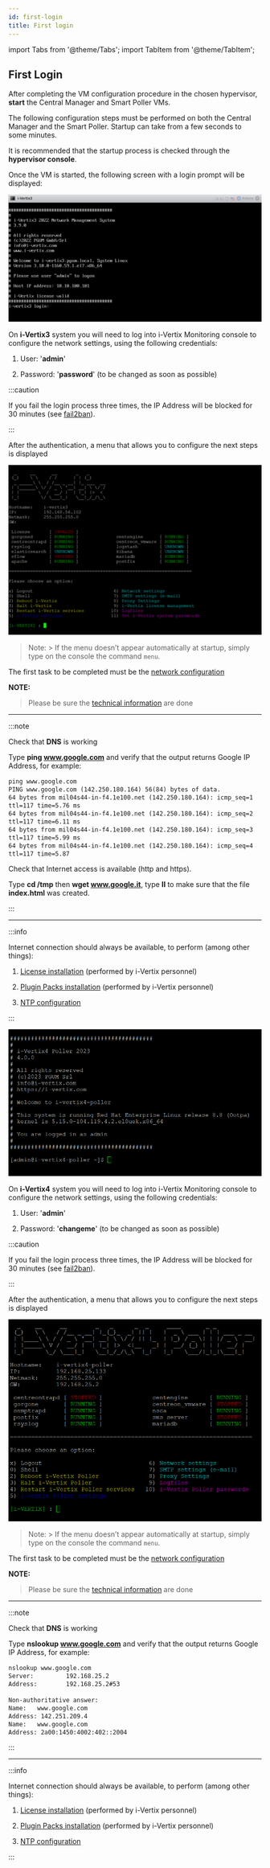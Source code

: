```yaml
---
id: first-login
title: First login
---
```


import Tabs from '@theme/Tabs';
import TabItem from '@theme/TabItem';

## First Login

After completing the VM configuration procedure in the chosen hypervisor, **start** the Central Manager and Smart Poller VMs.

The following configuration steps must be performed on both the Central Manager and the Smart Poller.
Startup can take from a few seconds to some minutes.

It is recommended that the startup process is checked through the **hypervisor console**.

Once the VM is started, the following screen with a login prompt will be displayed:

<Tabs>
<TabItem value="i-Vertix3" label="i-Vertix3 (Central & Poller)" default>

![Login](../../assets/setup-startup-central-poller/first-login.png)

On **i-Vertix3** system you will need to log into i-Vertix Monitoring console to configure the network settings, using the following credentials:

1. User: '**admin**'

2. Password: '**password**' (to be changed as soon as possible)

:::caution

If you fail the login process three times, the IP Address will be blocked for 30 minutes (see [fail2ban](../../installation/security-aspects/fail2ban.md)).

:::

After the authentication, a menu that allows you to configure the next steps is displayed

![iVertix menu](../../assets/setup-startup-central-poller/ivertix-menu.png)

> Note:
    > If the menu doesn’t appear automatically at startup, simply type on the console the command ```menu```.

The first task to be completed must be the [network configuration](network-configuration.md)

**NOTE:**
> Please be sure the [technical information](../before-you-start/technical-information.md) are done

---

:::note

Check that **DNS** is working

Type **ping www.google.com** and verify that the output returns Google IP Address, for example:

```
ping www.google.com
PING www.google.com (142.250.180.164) 56(84) bytes of data.
64 bytes from mil04s44-in-f4.1e100.net (142.250.180.164): icmp_seq=1 ttl=117 time=5.76 ms
64 bytes from mil04s44-in-f4.1e100.net (142.250.180.164): icmp_seq=2 ttl=117 time=6.11 ms
64 bytes from mil04s44-in-f4.1e100.net (142.250.180.164): icmp_seq=3 ttl=117 time=5.99 ms
64 bytes from mil04s44-in-f4.1e100.net (142.250.180.164): icmp_seq=4 ttl=117 time=5.87
```


Check that Internet access is available (http and https).

Type **cd /tmp** then **wget www.google.it**, type **ll** to make sure that the file **index.html** was created.

:::

---

:::info

Internet connection should always be available, to perform (among other things):
1. [License installation](license.md) (performed by i-Vertix personnel)

2. [Plugin Packs installation](../../monitoring-resources/monitoring-basics/plugin-packs.md) (performed by i-Vertix personnel)

3. [NTP configuration](ntp-configuration.md)

:::

</TabItem>
<TabItem value="i-Vertix4" label="i-Vertix4 (Poller)">

![Login](../../assets/setup-startup-central-poller/first-login-v4.png)

On **i-Vertix4** system you will need to log into i-Vertix Monitoring console to configure the network settings, using the following credentials:

1. User: '**admin**'

2. Password: '**changeme**' (to be changed as soon as possible)


:::caution

If you fail the login process three times, the IP Address will be blocked for 30 minutes (see [fail2ban](../../installation/security-aspects/fail2ban.md)).

:::

After the authentication, a menu that allows you to configure the next steps is displayed

![iVertix menu](../../assets/setup-startup-central-poller/ivertix-menu-v4.png)

> Note:
    > If the menu doesn’t appear automatically at startup, simply type on the console the command ```menu```.

The first task to be completed must be the [network configuration](network-configuration.md)

**NOTE:**
> Please be sure the [technical information](../before-you-start/technical-information.md) are done

---

:::note

Check that **DNS** is working

Type **nslookup www.google.com** and verify that the output returns Google IP Address, for example:

```
nslookup www.google.com
Server:         192.168.25.2
Address:        192.168.25.2#53

Non-authoritative answer:
Name:   www.google.com
Address: 142.251.209.4
Name:   www.google.com
Address: 2a00:1450:4002:402::2004
```

:::

---

:::info

Internet connection should always be available, to perform (among other things):
1. [License installation](license.md) (performed by i-Vertix personnel)

2. [Plugin Packs installation](../../monitoring-resources/monitoring-basics/plugin-packs.md) (performed by i-Vertix personnel)

3. [NTP configuration](ntp-configuration.md)

:::

</TabItem>
</Tabs>